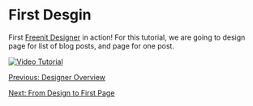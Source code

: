 # First Desgin

First [Freenit Designer](https://designer.meka.rs/) in action! For this tutorial, we are going to design page for list of blog posts, and page for one post.

[![Video Tutorial](https://raw.githubusercontent.com/freenit-framework/frontend-tutorial/step/02/screenshot.png)](https://www.youtube.com/watch?v=l1CD-84fs8k&list=PLpeJ1COhO5ak9X3UE85mlFZrrIxiPynKy&index=2)

[Previous: Designer Overview](https://github.com/freenit-framework/frontend-tutorial/tree/step/01)

[Next: From Design to First Page](https://github.com/freenit-framework/frontend-tutorial/tree/step/03)
